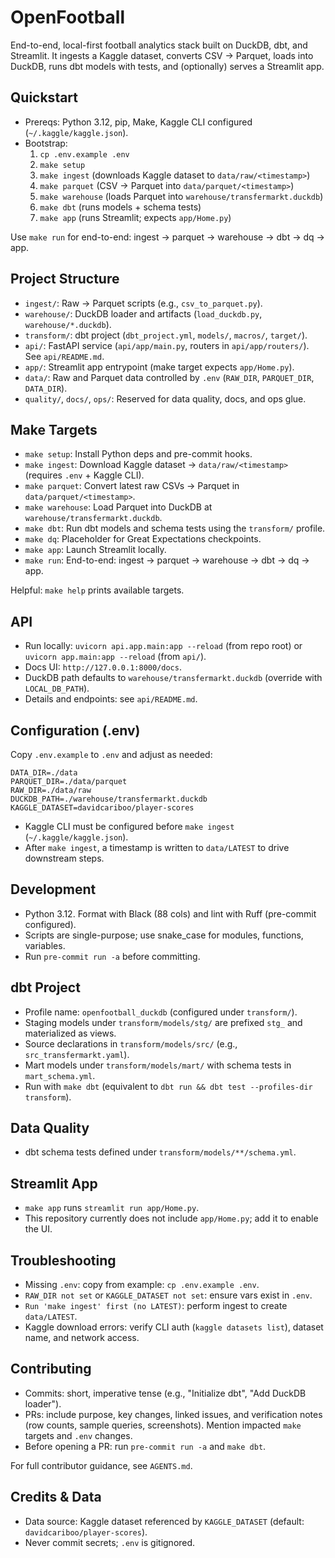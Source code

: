 # OpenFootball

End-to-end, local-first football analytics stack built on DuckDB, dbt, and Streamlit. It ingests a Kaggle dataset, converts CSV → Parquet, loads into DuckDB, runs dbt models with tests, and (optionally) serves a Streamlit app.

## Quickstart

- Prereqs: Python 3.12, pip, Make, Kaggle CLI configured (`~/.kaggle/kaggle.json`).
- Bootstrap:
  1) `cp .env.example .env`
  2) `make setup`
  3) `make ingest` (downloads Kaggle dataset to `data/raw/<timestamp>`)
  4) `make parquet` (CSV → Parquet into `data/parquet/<timestamp>`)
  5) `make warehouse` (loads Parquet into `warehouse/transfermarkt.duckdb`)
  6) `make dbt` (runs models + schema tests)
  7) `make app` (runs Streamlit; expects `app/Home.py`)

Use `make run` for end-to-end: ingest → parquet → warehouse → dbt → dq → app.

## Project Structure

- `ingest/`: Raw → Parquet scripts (e.g., `csv_to_parquet.py`).
- `warehouse/`: DuckDB loader and artifacts (`load_duckdb.py`, `warehouse/*.duckdb`).
- `transform/`: dbt project (`dbt_project.yml`, `models/`, `macros/`, `target/`).
- `api/`: FastAPI service (`api/app/main.py`, routers in `api/app/routers/`). See `api/README.md`.
- `app/`: Streamlit app entrypoint (make target expects `app/Home.py`).
- `data/`: Raw and Parquet data controlled by `.env` (`RAW_DIR`, `PARQUET_DIR`, `DATA_DIR`).
- `quality/`, `docs/`, `ops/`: Reserved for data quality, docs, and ops glue.

## Make Targets

- `make setup`: Install Python deps and pre-commit hooks.
- `make ingest`: Download Kaggle dataset → `data/raw/<timestamp>` (requires `.env` + Kaggle CLI).
- `make parquet`: Convert latest raw CSVs → Parquet in `data/parquet/<timestamp>`.
- `make warehouse`: Load Parquet into DuckDB at `warehouse/transfermarkt.duckdb`.
- `make dbt`: Run dbt models and schema tests using the `transform/` profile.
- `make dq`: Placeholder for Great Expectations checkpoints.
- `make app`: Launch Streamlit locally.
- `make run`: End-to-end: ingest → parquet → warehouse → dbt → dq → app.

Helpful: `make help` prints available targets.

## API

- Run locally: `uvicorn api.app.main:app --reload` (from repo root) or `uvicorn app.main:app --reload` (from `api/`).
- Docs UI: `http://127.0.0.1:8000/docs`.
- DuckDB path defaults to `warehouse/transfermarkt.duckdb` (override with `LOCAL_DB_PATH`).
- Details and endpoints: see `api/README.md`.

## Configuration (.env)

Copy `.env.example` to `.env` and adjust as needed:

```
DATA_DIR=./data
PARQUET_DIR=./data/parquet
RAW_DIR=./data/raw
DUCKDB_PATH=./warehouse/transfermarkt.duckdb
KAGGLE_DATASET=davidcariboo/player-scores
```

- Kaggle CLI must be configured before `make ingest` (`~/.kaggle/kaggle.json`).
- After `make ingest`, a timestamp is written to `data/LATEST` to drive downstream steps.

## Development

- Python 3.12. Format with Black (88 cols) and lint with Ruff (pre-commit configured).
- Scripts are single-purpose; use snake_case for modules, functions, variables.
- Run `pre-commit run -a` before committing.

## dbt Project

- Profile name: `openfootball_duckdb` (configured under `transform/`).
- Staging models under `transform/models/stg/` are prefixed `stg_` and materialized as views.
- Source declarations in `transform/models/src/` (e.g., `src_transfermarkt.yaml`).
- Mart models under `transform/models/mart/` with schema tests in `mart_schema.yml`.
- Run with `make dbt` (equivalent to `dbt run && dbt test --profiles-dir transform`).

## Data Quality

- dbt schema tests defined under `transform/models/**/schema.yml`.

## Streamlit App

- `make app` runs `streamlit run app/Home.py`.
- This repository currently does not include `app/Home.py`; add it to enable the UI.

## Troubleshooting

- Missing `.env`: copy from example: `cp .env.example .env`.
- `RAW_DIR not set` or `KAGGLE_DATASET not set`: ensure vars exist in `.env`.
- `Run 'make ingest' first (no LATEST)`: perform ingest to create `data/LATEST`.
- Kaggle download errors: verify CLI auth (`kaggle datasets list`), dataset name, and network access.

## Contributing

- Commits: short, imperative tense (e.g., "Initialize dbt", "Add DuckDB loader").
- PRs: include purpose, key changes, linked issues, and verification notes (row counts, sample queries, screenshots). Mention impacted `make` targets and `.env` changes.
- Before opening a PR: run `pre-commit run -a` and `make dbt`.

For full contributor guidance, see `AGENTS.md`.

## Credits & Data

- Data source: Kaggle dataset referenced by `KAGGLE_DATASET` (default: `davidcariboo/player-scores`).
- Never commit secrets; `.env` is gitignored.
